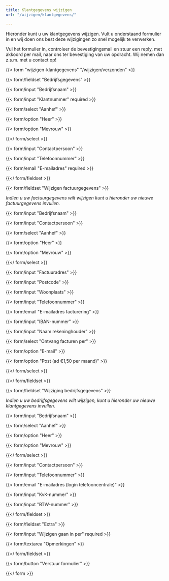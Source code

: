 ```yaml
---
title: Klantgegevens wijzigen
url: "/wijzigen/klantgegevens/"

---
```

Hieronder kunt u uw klantgegevens wijzigen. Vult u onderstaand formulier in en wij doen ons best deze wijzigingen zo snel mogelijk te verwerken.

Vul het formulier in, controleer de bevestigingsmail en stuur een reply, met akkoord per mail, naar ons ter bevestiging van uw opdracht. Wij nemen dan z.s.m. met u contact op!

{{< form "wijzigen-klantgegevens" "/wijzigen/verzonden" >}}

{{< form/fieldset "Bedrijfsgegevens" >}}

{{< form/input "Bedrijfsnaam" >}}

{{< form/input "Klantnummer" required >}}

{{< form/select "Aanhef" >}}

{{< form/option "Heer" >}}

{{< form/option "Mevrouw" >}}

{{</ form/select >}}

{{< form/input "Contactpersoon" >}}

{{< form/input "Telefoonnummer" >}}

{{< form/email "E-mailadres" required >}}

{{</ form/fieldset >}}

{{< form/fieldset "Wijzigen factuurgegevens" >}}

_Indien u uw factuurgegevens wilt wijzigen kunt u hieronder uw nieuwe factuurgegevens invullen._

{{< form/input "Bedrijfsnaam" >}}

{{< form/input "Contactpersoon" >}}

{{< form/select "Aanhef" >}}

{{< form/option "Heer" >}}

{{< form/option "Mevrouw" >}}

{{</ form/select >}}

{{< form/input "Factuuradres" >}}

{{< form/input "Postcode" >}}

{{< form/input "Woonplaats" >}}

{{< form/input "Telefoonnummer" >}}

{{< form/email "E-mailadres facturering" >}}

{{< form/input "IBAN-nummer" >}}

{{< form/input "Naam rekeninghouder" >}}

{{< form/select "Ontvang facturen per" >}}

{{< form/option "E-mail" >}}

{{< form/option "Post (ad €1,50 per maand)" >}}

{{</ form/select >}}

{{</ form/fieldset >}}

{{< form/fieldset "Wijziging bedrijfsgegevens" >}}

_Indien u uw bedrijfsgegevens wilt wijzigen, kunt u hieronder uw nieuwe klantgegevens invullen._

{{< form/input "Bedrijfsnaam" >}}

{{< form/select "Aanhef" >}}

{{< form/option "Heer" >}}

{{< form/option "Mevrouw" >}}

{{</ form/select >}}

{{< form/input "Contactpersoon" >}}

{{< form/input "Telefoonnummer" >}}

{{< form/email "E-mailadres (login telefooncentrale)" >}}

{{< form/input "KvK-nummer" >}}

{{< form/input "BTW-nummer" >}}

{{</ form/fieldset >}}

{{< form/fieldset "Extra" >}}

{{< form/input "Wijzigen gaan in per" required >}}

{{< form/textarea "Opmerkingen" >}}

{{</ form/fieldset >}}

{{< form/button "Verstuur formulier" >}}

{{</ form >}}